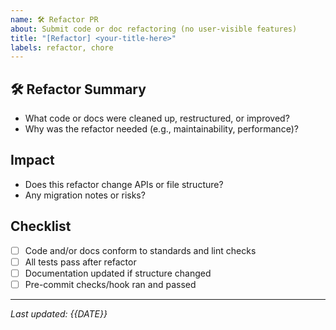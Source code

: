 ```yaml
---
name: 🛠️ Refactor PR
about: Submit code or doc refactoring (no user-visible features)
title: "[Refactor] <your-title-here>"
labels: refactor, chore
---
```


## 🛠️ Refactor Summary

- What code or docs were cleaned up, restructured, or improved?
- Why was the refactor needed (e.g., maintainability, performance)?

## Impact

- Does this refactor change APIs or file structure?
- Any migration notes or risks?

## Checklist

- [ ] Code and/or docs conform to standards and lint checks
- [ ] All tests pass after refactor
- [ ] Documentation updated if structure changed
- [ ] Pre-commit checks/hook ran and passed

---

*Last updated: {{DATE}}*
